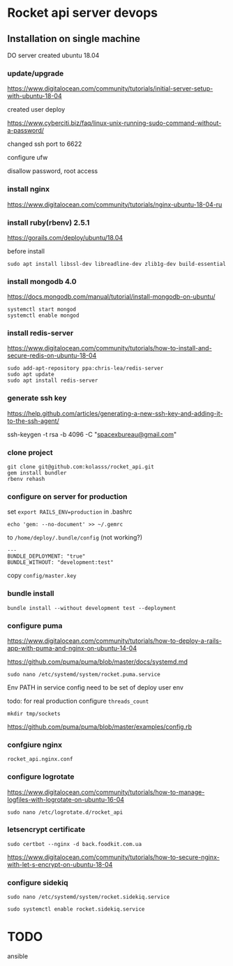 # Rocket api server devops

## Installation on single machine

DO server created ubuntu 18.04

### update/upgrade

https://www.digitalocean.com/community/tutorials/initial-server-setup-with-ubuntu-18-04


created user deploy

https://www.cyberciti.biz/faq/linux-unix-running-sudo-command-without-a-password/

changed ssh port to 6622

configure ufw 

disallow password, root access

### install nginx

https://www.digitalocean.com/community/tutorials/nginx-ubuntu-18-04-ru

### install ruby(rbenv) 2.5.1

https://gorails.com/deploy/ubuntu/18.04

before install

`sudo apt install libssl-dev libreadline-dev zlib1g-dev build-essential`

### install mongodb 4.0

https://docs.mongodb.com/manual/tutorial/install-mongodb-on-ubuntu/

```
systemctl start mongod
systemctl enable mongod
```

### install redis-server

https://www.digitalocean.com/community/tutorials/how-to-install-and-secure-redis-on-ubuntu-18-04

```
sudo add-apt-repository ppa:chris-lea/redis-server
sudo apt update
sudo apt install redis-server
```

### generate ssh key

https://help.github.com/articles/generating-a-new-ssh-key-and-adding-it-to-the-ssh-agent/

ssh-keygen -t rsa -b 4096 -C "spacexbureau@gmail.com"

### clone project

```
git clone git@github.com:kolasss/rocket_api.git
gem install bundler
rbenv rehash
```

### configure on server for production

set `export RAILS_ENV=production` in .bashrc

`echo 'gem: --no-document' >> ~/.gemrc`

to `/home/deploy/.bundle/config` (not working?)
```
---
BUNDLE_DEPLOYMENT: "true"
BUNDLE_WITHOUT: "development:test"
```

copy `config/master.key`

### bundle install

`bundle install --without development test --deployment`

### configure puma

https://www.digitalocean.com/community/tutorials/how-to-deploy-a-rails-app-with-puma-and-nginx-on-ubuntu-14-04

https://github.com/puma/puma/blob/master/docs/systemd.md

`sudo nano /etc/systemd/system/rocket.puma.service`

Env PATH in service config need to be set of deploy user env

todo: for real production configure `threads_count`

`mkdir tmp/sockets`

https://github.com/puma/puma/blob/master/examples/config.rb

### confgiure nginx

`rocket_api.nginx.conf`


### configure logrotate

https://www.digitalocean.com/community/tutorials/how-to-manage-logfiles-with-logrotate-on-ubuntu-16-04

`sudo nano /etc/logrotate.d/rocket_api`

### letsencrypt certificate

`sudo certbot --nginx -d back.foodkit.com.ua`

https://www.digitalocean.com/community/tutorials/how-to-secure-nginx-with-let-s-encrypt-on-ubuntu-18-04

### configure sidekiq

`sudo nano /etc/systemd/system/rocket.sidekiq.service`

`sudo systemctl enable rocket.sidekiq.service`

# TODO

ansible